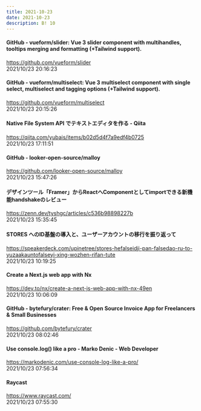 ```yaml
---
title: 2021-10-23
date: 2021-10-23
description: B! 10
---
```


#### GitHub - vueform/slider: Vue 3 slider component with multihandles, tooltips merging and formatting (+Tailwind support).
https://github.com/vueform/slider<br>
2021/10/23 20:16:23<br>


#### GitHub - vueform/multiselect: Vue 3 multiselect component with single select, multiselect and tagging options (+Tailwind support).
https://github.com/vueform/multiselect<br>
2021/10/23 20:15:26<br>


#### Native File System API でテキストエディタを作る - Qiita
https://qiita.com/yubais/items/b02d5d4f7a9edf4b0725<br>
2021/10/23 17:11:51<br>


#### GitHub - looker-open-source/malloy
https://github.com/looker-open-source/malloy<br>
2021/10/23 15:47:26<br>


#### デザインツール「Framer」からReactへComponentとしてimportできる新機能handshakeのレビュー
https://zenn.dev/tyshgc/articles/c536b98898227b<br>
2021/10/23 15:35:45<br>


#### STORES へのID基盤の導入と、ユーザーアカウントの移行を振り返って
https://speakerdeck.com/upinetree/stores-hefalseidji-pan-falsedao-ru-to-yuzaakauntofalseyi-xing-wozhen-rifan-tute<br>
2021/10/23 10:19:25<br>


#### Create a Next.js web app with Nx
https://dev.to/nx/create-a-next-js-web-app-with-nx-49en<br>
2021/10/23 10:06:09<br>


#### GitHub - bytefury/crater: Free & Open Source Invoice App for Freelancers & Small Businesses
https://github.com/bytefury/crater<br>
2021/10/23 08:02:46<br>


#### Use console.log() like a pro - Marko Denic - Web Developer
https://markodenic.com/use-console-log-like-a-pro/<br>
2021/10/23 07:56:34<br>


#### Raycast
https://www.raycast.com/<br>
2021/10/23 07:55:30<br>


